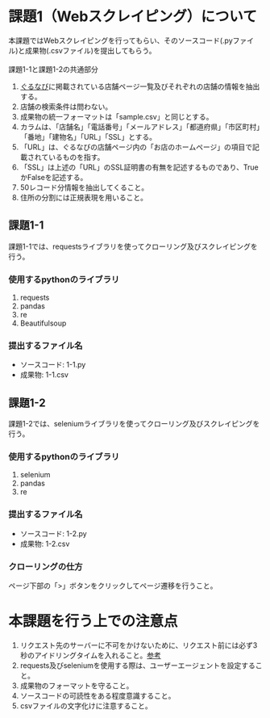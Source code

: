 # 課題1（Webスクレイピング）について
本課題ではWebスクレイピングを行ってもらい、そのソースコード(.pyファイル)と成果物(.csvファイル)を提出してもらう。<br>
<br>
課題1-1と課題1-2の共通部分<br>

1. [ぐるなび](https://www.gnavi.co.jp/)に掲載されている店舗ページ一覧及びそれぞれの店舗の情報を抽出する。
2. 店舗の検索条件は問わない。
3. 成果物の統一フォーマットは「sample.csv」と同じとする。<br>
4. カラムは、「店舗名」「電話番号」「メールアドレス」「都道府県」「市区町村」「番地」「建物名」「URL」「SSL」とする。<br>
5. 「URL」は、ぐるなびの店舗ページ内の「お店のホームページ」の項目で記載されているものを指す。<br>
6. 「SSL」は上述の「URL」のSSL証明書の有無を記述するものであり、TrueかFalseを記述する。
7. 50レコード分情報を抽出してくること。
8. 住所の分割には正規表現を用いること。
## 課題1-1
課題1-1では、requestsライブラリを使ってクローリング及びスクレイピングを行う。<br>
### 使用するpythonのライブラリ
1. requests
2. pandas
3. re
4. Beautifulsoup

### 提出するファイル名
- ソースコード: 1-1.py
- 成果物: 1-1.csv

## 課題1-2
課題1-2では、seleniumライブラリを使ってクローリング及びスクレイピングを行う。<br>
### 使用するpythonのライブラリ
1. selenium
2. pandas
3. re

### 提出するファイル名
- ソースコード: 1-2.py
- 成果物: 1-2.csv

### クローリングの仕方
ページ下部の「>」ボタンをクリックしてページ遷移を行うこと。

# 本課題を行う上での注意点
1. リクエスト先のサーバーに不可をかけないために、リクエスト前には必ず3秒のアイドリングタイムを入れること。[参考](https://docs.pyq.jp/column/crawler.html)
2. requests及びseleniumを使用する際は、ユーザーエージェントを設定すること。
3. 成果物のフォーマットを守ること。
4. ソースコードの可読性をある程度意識すること。
5. csvファイルの文字化けに注意すること。